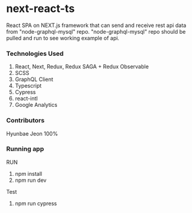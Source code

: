 # next-react-ts

React SPA on NEXT.js framework that can send and receive rest api data from "node-graphql-mysql" repo. "node-graphql-mysql" repo should be pulled and run to see working example of api. 

### Technologies Used

1. React, Next, Redux, Redux SAGA + Redux Observable
2. SCSS
3. GraphQL Client
4. Typescript
5. Cypress
6. react-intl
7. Google Analytics

### Contributors

Hyunbae Jeon 100%

### Running app

RUN

1. npm install
2. npm run dev

Test

1.  npm run cypress
